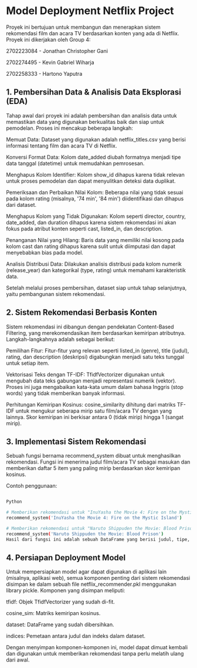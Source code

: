 # Model Deployment Netflix Project

Proyek ini bertujuan untuk membangun dan menerapkan sistem rekomendasi film dan acara TV berdasarkan konten yang ada di Netflix. Proyek ini dikerjakan oleh Group 4:

2702223084 - Jonathan Christopher Gani

2702274495 - Kevin Gabriel Wiharja

2702258333 - Hartono Yaputra

## 1. Pembersihan Data & Analisis Data Eksplorasi (EDA)

Tahap awal dari proyek ini adalah pembersihan dan analisis data untuk memastikan data yang digunakan berkualitas baik dan siap untuk pemodelan. Proses ini mencakup beberapa langkah:

Memuat Data: Dataset yang digunakan adalah netflix_titles.csv yang berisi informasi tentang film dan acara TV di Netflix.

Konversi Format Data: Kolom date_added diubah formatnya menjadi tipe data tanggal (datetime) untuk memudahkan pemrosesan.

Menghapus Kolom Identifier: Kolom show_id dihapus karena tidak relevan untuk proses pemodelan dan dapat menyulitkan deteksi data duplikat.

Pemeriksaan dan Perbaikan Nilai Kolom: Beberapa nilai yang tidak sesuai pada kolom rating (misalnya, '74 min', '84 min') diidentifikasi dan dihapus dari dataset.

Menghapus Kolom yang Tidak Digunakan: Kolom seperti director, country, date_added, dan duration dihapus karena sistem rekomendasi ini akan fokus pada atribut konten seperti cast, listed_in, dan description.

Penanganan Nilai yang Hilang: Baris data yang memiliki nilai kosong pada kolom cast dan rating dihapus karena sulit untuk diimputasi dan dapat menyebabkan bias pada model.

Analisis Distribusi Data: Dilakukan analisis distribusi pada kolom numerik (release_year) dan kategorikal (type, rating) untuk memahami karakteristik data.

Setelah melalui proses pembersihan, dataset siap untuk tahap selanjutnya, yaitu pembangunan sistem rekomendasi.

## 2. Sistem Rekomendasi Berbasis Konten

Sistem rekomendasi ini dibangun dengan pendekatan Content-Based Filtering, yang merekomendasikan item berdasarkan kemiripan atributnya. Langkah-langkahnya adalah sebagai berikut:

Pemilihan Fitur: Fitur-fitur yang relevan seperti listed_in (genre), title (judul), rating, dan description (deskripsi) digabungkan menjadi satu teks tunggal untuk setiap item.

Vektorisasi Teks dengan TF-IDF: TfidfVectorizer digunakan untuk mengubah data teks gabungan menjadi representasi numerik (vektor). Proses ini juga mengabaikan kata-kata umum dalam bahasa Inggris (stop words) yang tidak memberikan banyak informasi.

Perhitungan Kemiripan Kosinus: cosine_similarity dihitung dari matriks TF-IDF untuk mengukur seberapa mirip satu film/acara TV dengan yang lainnya. Skor kemiripan ini berkisar antara 0 (tidak mirip) hingga 1 (sangat mirip).

## 3. Implementasi Sistem Rekomendasi
 
Sebuah fungsi bernama recommend_system dibuat untuk menghasilkan rekomendasi. Fungsi ini menerima judul film/acara TV sebagai masukan dan memberikan daftar 5 item yang paling mirip berdasarkan skor kemiripan kosinus.

Contoh penggunaan:

```bash

Python

# Memberikan rekomendasi untuk "InuYasha the Movie 4: Fire on the Mystic Island"
recommend_system('InuYasha the Movie 4: Fire on the Mystic Island')

# Memberikan rekomendasi untuk "Naruto Shippuden the Movie: Blood Prison"
recommend_system('Naruto Shippuden the Movie: Blood Prison')
Hasil dari fungsi ini adalah sebuah DataFrame yang berisi judul, tipe, pemeran, rating, genre, dan skor kemiripan dari item yang direkomendasikan.

```


## 4. Persiapan Deployment Model

Untuk mempersiapkan model agar dapat digunakan di aplikasi lain (misalnya, aplikasi web), semua komponen penting dari sistem rekomendasi disimpan ke dalam sebuah file netflix_recommender.pkl menggunakan library pickle. Komponen yang disimpan meliputi:

tfidf: Objek TfidfVectorizer yang sudah di-fit.

cosine_sim: Matriks kemiripan kosinus.

dataset: DataFrame yang sudah dibersihkan.

indices: Pemetaan antara judul dan indeks dalam dataset.

Dengan menyimpan komponen-komponen ini, model dapat dimuat kembali dan digunakan untuk memberikan rekomendasi tanpa perlu melatih ulang dari awal.
